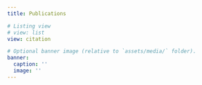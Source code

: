 ```yaml
---
title: Publications

# Listing view
# view: list
view: citation

# Optional banner image (relative to `assets/media/` folder).
banner:
  caption: ''
  image: ''
---
```


